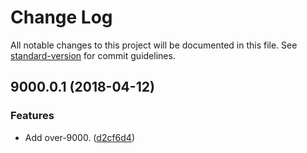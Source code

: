 # Change Log

All notable changes to this project will be documented in this file. See [standard-version](https://github.com/conventional-changelog/standard-version) for commit guidelines.

<a name="9000.0.1"></a>
## 9000.0.1 (2018-04-12)


### Features

* Add over-9000. ([d2cf6d4](https://github.com/darkobits/over-9000/commit/d2cf6d4))
